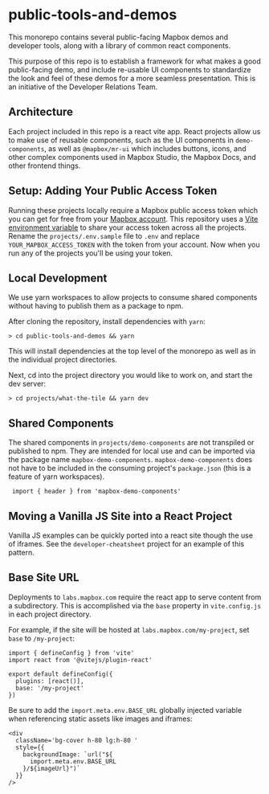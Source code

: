 # public-tools-and-demos

This monorepo contains several public-facing Mapbox demos and developer tools, along with a library of common react components.

This purpose of this repo is to establish a framework for what makes a good public-facing demo, and include re-usable UI components to standardize the look and feel of these demos for a more seamless presentation.  This is an initiative of the Developer Relations Team.

## Architecture

Each project included in this repo is a react vite app.  React projects allow us to make use of reusable components, such as the UI components in `demo-components`, as well as `@mapbox/mr-ui` which includes buttons, icons, and other complex components used in Mapbox Studio, the Mapbox Docs, and other frontend things.

## Setup: Adding Your Public Access Token
Running these projects locally require a Mapbox public access token which you can get for free from your [Mapbox account](https://console.mapbox.com).  This repository uses a [Vite environment variable](https://vite.dev/guide/env-and-mode#env-variables) to share your access token across all the projects.  Rename the `projects/.env.sample` file to `.env` and replace `YOUR_MAPBOX_ACCESS_TOKEN` with the token from your account.  Now when you run any of the projects you'll be using your token.

## Local Development

We use yarn workspaces to allow projects to consume shared components without having to publish them as a package to npm.  

After cloning the repository, install dependencies with `yarn`:

```
> cd public-tools-and-demos && yarn
```
This will install dependencies at the top level of the monorepo as well as in the individual project directories.

Next, cd into the project directory you would like to work on, and start the dev server:

```
> cd projects/what-the-tile && yarn dev
```

## Shared Components

The shared components in `projects/demo-components` are not transpiled or published to npm. They are intended for local use and can be imported via the package name `mapbox-demo-components`.  `mapbox-demo-components` does not have to be included in the consuming project's `package.json` (this is a feature of yarn workspaces).

```
 import { header } from 'mapbox-demo-components'
```

## Moving a Vanilla JS Site into a React Project

Vanilla JS examples can be quickly ported into a react site though the use of iframes.  See the `developer-cheatsheet` project for an example of this pattern. 

## Base Site URL

Deployments to `labs.mapbox.com` require the react app to serve content from a subdirectory.  This is accomplished via the `base` property in `vite.config.js` in each project directory.

For example, if the site will be hosted at `labs.mapbox.com/my-project`, set `base` to `/my-project`:

```
import { defineConfig } from 'vite'
import react from '@vitejs/plugin-react'

export default defineConfig({
  plugins: [react()],
  base: '/my-project'
})
```

Be sure to add the `import.meta.env.BASE_URL` globally injected variable when referencing static assets like images and iframes:

```
<div
  className='bg-cover h-80 lg:h-80 '
  style={{
    backgroundImage: `url("${
      import.meta.env.BASE_URL
    }/${imageUrl}")`
  }}
/>
```